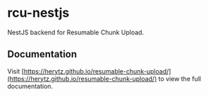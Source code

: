# rcu-nestjs

NestJS backend for Resumable Chunk Upload.

## Documentation

Visit [https://herytz.github.io/resumable-chunk-upload/](https://herytz.github.io/resumable-chunk-upload/) to view the full documentation.
